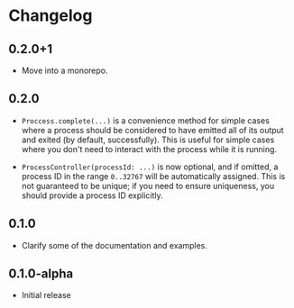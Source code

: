 # Changelog

## 0.2.0+1

- Move into a monorepo.

## 0.2.0

- `Proccess.complete(...)` is a convenience method for simple cases where a
  process should be considered to have emitted all of its output and exited
  (by default, successfully). This is useful for simple cases where you don't
  need to interact with the process while it is running.

- `ProcessController(processId: ...)` is now optional, and if omitted, a process
  ID in the range `0..32767` will be automatically assigned. This is not
  guaranteed to be unique; if you need to ensure uniqueness, you should provide
  a process ID explicitly.

## 0.1.0

- Clarify some of the documentation and examples.

## 0.1.0-alpha

- Initial release
